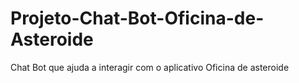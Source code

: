 # Projeto-Chat-Bot-Oficina-de-Asteroide
Chat Bot que ajuda a interagir com o aplicativo Oficina de asteroide
